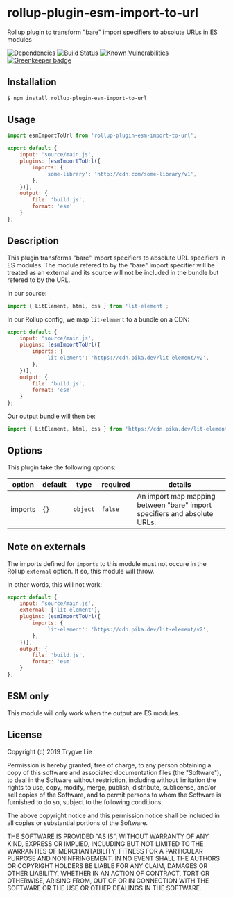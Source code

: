 # rollup-plugin-esm-import-to-url

Rollup plugin to transform "bare" import specifiers to absolute URLs in ES modules

[![Dependencies](https://img.shields.io/david/trygve-lie/rollup-plugin-esm-import-to-url.svg?style=flat-square)](https://david-dm.org/trygve-lie/rollup-plugin-esm-import-to-url)
[![Build Status](http://img.shields.io/travis/trygve-lie/rollup-plugin-esm-import-to-url/master.svg?style=flat-square)](https://travis-ci.org/trygve-lie/rollup-plugin-esm-import-to-url)
[![Known Vulnerabilities](https://snyk.io/test/github/trygve-lie/rollup-plugin-esm-import-to-url/badge.svg?targetFile=package.json&style=flat-square)](https://snyk.io/test/github/trygve-lie/rollup-plugin-esm-import-to-url?targetFile=package.json) [![Greenkeeper badge](https://badges.greenkeeper.io/trygve-lie/rollup-plugin-esm-import-to-url.svg)](https://greenkeeper.io/)

## Installation

```bash
$ npm install rollup-plugin-esm-import-to-url
```

## Usage

```js
import esmImportToUrl from 'rollup-plugin-esm-import-to-url';

export default {
    input: 'source/main.js',
    plugins: [esmImportToUrl({
        imports: {
            'some-library': 'http://cdn.com/some-library/v1',
        },
    })],
    output: {
        file: 'build.js',
        format: 'esm'
    }
};
```

## Description

This plugin transforms "bare" import specifiers to absolute URL specifiers in
ES  modules. The module refered to by the "bare" import specifier will be
treated as an external and its source will not be included in the bundle but
refered to by the URL.

In our source:

```js
import { LitElement, html, css } from 'lit-element';
```

In our Rollup config, we map `lit-element` to a bundle on a CDN:

```js
export default {
    input: 'source/main.js',
    plugins: [esmImportToUrl({
        imports: {
            'lit-element': 'https://cdn.pika.dev/lit-element/v2',
        },
    })],
    output: {
        file: 'build.js',
        format: 'esm'
    }
};
```

Our output bundle will then be:

```js
import { LitElement, html, css } from 'https://cdn.pika.dev/lit-element/v2';
```

## Options

This plugin take the following options:

| option             | default  | type      | required | details                                                                                                  |
| ------------------ | -------- | --------- | -------- | -------------------------------------------------------------------------------------------------------- |
| imports           | `{}`     | `object`  | `false`  | An import map mapping between "bare" import specifiers and absolute URLs.            |


## Note on externals

The imports defined for `imports` to this module must not occure in the Rollup `external` option.
If so, this module will throw.

In other words, this will not work:

```js
export default {
    input: 'source/main.js',
    external: ['lit-element'],
    plugins: [esmImportToUrl({
        imports: {
            'lit-element': 'https://cdn.pika.dev/lit-element/v2',
        },
    })],
    output: {
        file: 'build.js',
        format: 'esm'
    }
};
```

## ESM only

This module will only work when the output are ES modules.

## License

Copyright (c) 2019 Trygve Lie

Permission is hereby granted, free of charge, to any person obtaining a copy
of this software and associated documentation files (the "Software"), to deal
in the Software without restriction, including without limitation the rights
to use, copy, modify, merge, publish, distribute, sublicense, and/or sell
copies of the Software, and to permit persons to whom the Software is
furnished to do so, subject to the following conditions:

The above copyright notice and this permission notice shall be included in all
copies or substantial portions of the Software.

THE SOFTWARE IS PROVIDED "AS IS", WITHOUT WARRANTY OF ANY KIND, EXPRESS OR
IMPLIED, INCLUDING BUT NOT LIMITED TO THE WARRANTIES OF MERCHANTABILITY,
FITNESS FOR A PARTICULAR PURPOSE AND NONINFRINGEMENT. IN NO EVENT SHALL THE
AUTHORS OR COPYRIGHT HOLDERS BE LIABLE FOR ANY CLAIM, DAMAGES OR OTHER
LIABILITY, WHETHER IN AN ACTION OF CONTRACT, TORT OR OTHERWISE, ARISING FROM,
OUT OF OR IN CONNECTION WITH THE SOFTWARE OR THE USE OR OTHER DEALINGS IN THE
SOFTWARE.
